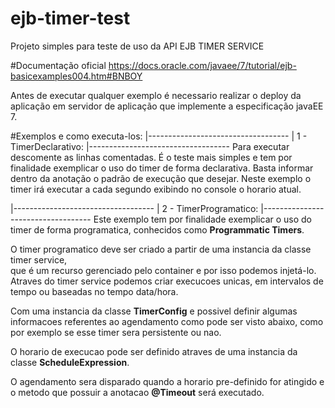 # ejb-timer-test
Projeto simples para teste de uso da API EJB TIMER SERVICE

#Documentação oficial
https://docs.oracle.com/javaee/7/tutorial/ejb-basicexamples004.htm#BNBOY

Antes de executar qualquer exemplo é necessario realizar o deploy da 
aplicação em servidor de aplicação que implemente a especificação javaEE 7.

#Exemplos e como executa-los:
|-----------------------------------
| 1 - TimerDeclarativo:
|-----------------------------------
Para executar descomente as linhas comentadas.
É o teste mais simples e tem por finalidade exemplicar o uso do timer de forma declarativa.
Basta informar dentro da anotação o padrão de execução que desejar.
Neste exemplo o timer irá executar a cada segundo exibindo no console o horario atual.

|-----------------------------------
| 2 - TimerProgramatico:
|-----------------------------------
Este exemplo tem por finalidade exemplicar o uso do timer de forma programatica, conhecidos como <b>Programmatic Timers</b>.

O timer programatico deve ser criado a partir de uma instancia da classe timer service,  
que é um recurso gerenciado pelo container e por isso podemos injetá-lo. 
Atraves do timer service podemos criar execucoes unicas, em intervalos de tempo ou baseadas no tempo data/hora.

Com uma instancia da classe <b>TimerConfig</b> e possivel definir algumas informacoes referentes ao agendamento 
como pode ser visto abaixo, como por exemplo se esse timer sera persistente ou nao.

O horario de execucao pode ser definido atraves de uma instancia da classe <b>ScheduleExpression</b>.

O agendamento sera disparado quando a horario pre-definido for atingido e o 
metodo que possuir a anotacao <b>@Timeout</b> será executado.

